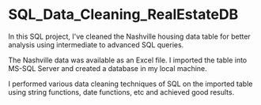 # SQL_Data_Cleaning_RealEstateDB

In this SQL project, I've cleaned the Nashville housing data table for better analysis using intermediate to advanced SQL queries.

The Nashville data was available as an Excel file. I imported the table into MS-SQL Server and created a database in my local machine.

I performed various data cleaning techniques of SQL on the imported table using string functions, date functions, etc and achieved good results.

